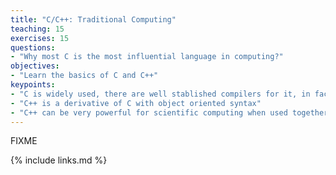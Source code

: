 ```yaml
---
title: "C/C++: Traditional Computing"
teaching: 15
exercises: 15
questions:
- "Why most C is the most influential language in computing?"
objectives:
- "Learn the basics of C and C++"
keypoints:
- "C is widely used, there are well stablished compilers for it, in fact most Operating Systems are written in that language."
- "C++ is a derivative of C with object oriented syntax"
- "C++ can be very powerful for scientific computing when used together with Boost"
---
```

FIXME

{% include links.md %}
